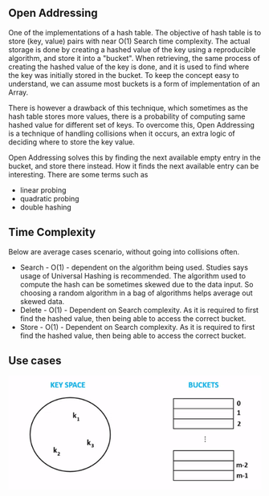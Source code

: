 ## Open Addressing
One of the implementations of a hash table. The objective of hash table is to store (key, value) pairs with near 
O(1) Search time complexity. The actual storage is done by creating a hashed value of the key using a reproducible algorithm, 
and store it into a "bucket". When retrieving, the same process of creating the hashed value of the key is done, and it is used
to find where the key was initially stored in the bucket. To keep the concept easy to understand, we can assume most buckets 
is a form of implementation of an Array. 

There is however a drawback of this technique, which sometimes as the hash table stores more values, there is a probability of 
computing same hashed value for different set of keys. To overcome this, Open Addressing is a technique of handling collisions 
when it occurs, an extra logic of deciding where to store the key value. 

Open Addressing solves this by finding the next available empty entry in the bucket, and store there instead. 
How it finds the next available entry can be interesting. There are some terms such as 
- linear probing
- quadratic probing
- double hashing

## Time Complexity
Below are average cases scenario, without going into collisions often. 
- Search - O(1) - dependent on the algorithm being used. Studies says usage of Universal Hashing is recommended. The algorithm used to 
compute the hash can be sometimes skewed due to the data input. So choosing a random algorithm in a bag of algorithms helps average out skewed data. 
- Delete - O(1) - Dependent on Search complexity. As it is required to first find the hashed value, then being able to access the correct bucket. 
- Store - O(1) -  Dependent on Search complexity. As it is required to first find the hashed value, then being able to access the correct bucket. 

## Use cases


![openAddressing](./assets/openAddressing.gif)
